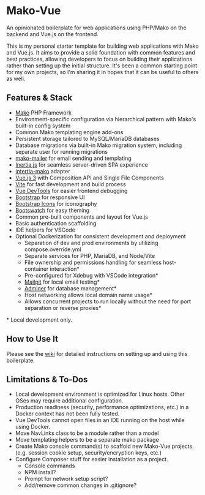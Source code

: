 # Mako-Vue
An opinionated boilerplate for web applications using PHP/Mako on the backend and Vue.js on the frontend.

This is my personal starter template for building web applications with Mako and Vue.js. It aims to provide a solid foundation with common features and best practices, allowing developers to focus on building their applications rather than setting up the initial structure. It's been a common starting point for my own projects, so I'm sharing it in hopes that it can be useful to others as well.

## Features & Stack
- [Mako](https://makoframework.com/) PHP Framework
- Environment-specific configuration via hierarchical pattern with Mako's built-in config system
- Common Mako templating engine add-ons
- Persistent storage tailored to MySQL/MariaDB databases
- Database migrations via built-in Mako migration system, including separate user for running migrations
- [mako-mailer](https://github.com/inventor96/mako-mailer) for email sending and templating
- [Inertia.js](https://inertiajs.com/) for seamless server-driven SPA experience
- [intertia-mako](https://github.com/inventor96/inertia-mako) adapter
- [Vue.js 3](https://vuejs.org/) with Composition API and Single File Components
- [Vite](https://vite.dev/) for fast development and build process
- [Vue DevTools](https://devtools.vuejs.org/) for easier frontend debugging
- [Bootstrap](https://getbootstrap.com/) for responsive UI
- [Bootstrap Icons](https://icons.getbootstrap.com/) for iconography
- [Bootswatch](https://bootswatch.com/) for easy theming
- Common pre-built components and layout for Vue.js
- Basic authentication scaffolding
- IDE helpers for VSCode
- Optional Dockerization for consistent development and deployment
	- Separation of dev and prod environments by utilizing compose.override.yml
	- Separate services for PHP, MariaDB, and Node/Vite
	- File ownership and permissions handling for seamless host-container interaction*
	- Pre-configured for Xdebug with VSCode integration*
	- [Mailpit](https://mailpit.axllent.org/) for local email testing*
	- [Adminer](https://www.adminer.org/) for database management*
	- Host networking allows local domain name usage*
	- Allows concurrent projects to run locally without the need for port separation or reverse proxies*

\* Local development only.

## How to Use It
Please see the [wiki](https://github.com/inventor96/mako-vue/wiki) for detailed instructions on setting up and using this boilerplate.

## Limitations & To-Dos
- Local development environment is optimized for Linux hosts. Other OSes may require additional configuration.
- Production readiness (security, performance optimizations, etc.) in a Docker context has not been fully tested.
- Vue DevTools cannot open files in an IDE running on the host while using Docker.
- Move NavLinks class to be a module rather than a model
- Move templating helpers to be a separate mako package
- Create Mako console command(s) to scaffold new Mako-Vue projects. (e.g. session cookie setup, security/encryption keys, etc.)
- Configure Composer stuff for easier installation as a project.
	- Console commands
	- NPM install?
	- Prompt for network setup script?
	- Add/remove common changes in .gitignore?